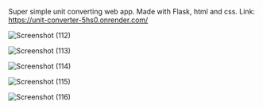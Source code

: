 Super simple unit converting web app.
Made with Flask, html and css.
Link: https://unit-converter-5hs0.onrender.com/

![Screenshot (112)](https://github.com/user-attachments/assets/fd167d36-63f9-4b42-a21b-ee9156a8e3c2)

![Screenshot (113)](https://github.com/user-attachments/assets/d00eb09b-d37e-4f87-8a59-ff3d62343573)

![Screenshot (114)](https://github.com/user-attachments/assets/2604d8ff-385c-4dcc-871c-88beeab92c08)

![Screenshot (115)](https://github.com/user-attachments/assets/52fccbc1-31bf-4959-bf6f-bebf451acf03)

![Screenshot (116)](https://github.com/user-attachments/assets/c77d1644-9176-4a75-82e7-099e01d16b5e)
